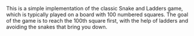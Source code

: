 This is a simple implementation of the classic Snake and Ladders game, which is typically played on a board with 100 numbered squares. The goal of the game is to reach the 100th square first, with the help of ladders and avoiding the snakes that bring you down.
